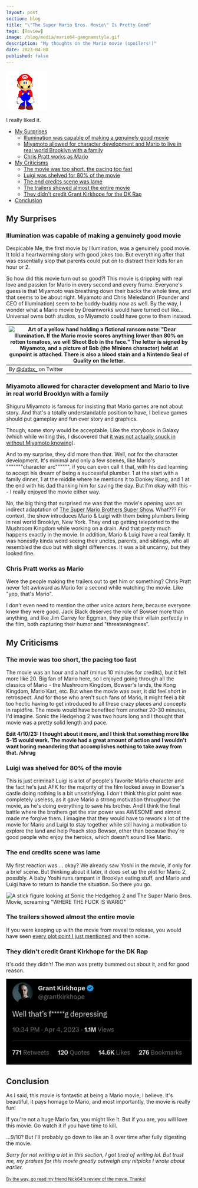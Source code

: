 ```yaml
---
layout: post
section: blog
title: "\"The Super Mario Bros. Movie\" Is Pretty Good"
tags: [Review]
image: /blog/media/mario64-gangnamstyle.gif
description: "My thoughts on the Mario movie (spoilers!)"
date: 2023-04-08
published: false
---
```


![An animation of Mario's character model from Super Mario 64 doing the Gangnam Style dance](/blog/media/mario64-gangnamstyle.gif)

I really liked it.

- [My Surprises](#my-surprises)
  - [Illumination was capable of making a genuinely good movie](#illumination-was-capable-of-making-a-genuinely-good-movie)
  - [Miyamoto allowed for character development and Mario to live in real world Brooklyn with a family](#miyamoto-allowed-for-character-development-and-mario-to-live-in-real-world-brooklyn-with-a-family)
  - [Chris Pratt works as Mario](#chris-pratt-works-as-mario)
- [My Criticisms](#my-criticisms)
  - [The movie was too short, the pacing too fast](#the-movie-was-too-short-the-pacing-too-fast)
  - [Luigi was shelved for 80% of the movie](#luigi-was-shelved-for-80-of-the-movie)
  - [The end credits scene was lame](#the-end-credits-scene-was-lame)
  - [The trailers showed almost the entire movie](#the-trailers-showed-almost-the-entire-movie)
  - [They didn't credit Grant Kirkhope for the DK Rap](#they-didnt-credit-grant-kirkhope-for-the-dk-rap)
- [Conclusion](#conclusion)

## My Surprises

### Illumination was capable of making a genuinely good movie

Despicable Me, the first movie by Illumination, was a genuinely good movie. It told a heartwarming story with good jokes too. But everything after that was essentially slop that parents could put on to distract their kids for an hour or 2.

So how did this movie turn out so good?! This movie is dripping with real love and passion for Mario in every second and every frame. Everyone's guess is that Miyamoto was breathing down their backs the whole time, and that seems to be about right. Miyamoto and Chris Meledandri (Founder and CEO of Illumination) seem to be buddy-buddy now as well. By the way, I wonder what a Mario movie by Dreamworks would have turned out like... Universal owns both studios, so Miyamoto could have gone to them instead.

| ![Art of a yellow hand holding a fictional ransom note: "Dear Illumination. If the Mario movie scores anything lower than 80% on rotten tomatoes, we will Shoot Bob in the face." The letter is signed by Miyamoto, and a picture of Bob (the Minions character) held at gunpoint is attached. There is also a blood stain and a Nintendo Seal of Quality on the letter.](../blog/media/MarioRansomLetter.jpeg) |
| --------------------------------------------------------------------------------------------------------------------------------------------------------------------------------------------------------------------------------------------------------------------------------------------------------------------------------------------------------------------------------------------------------------- |
| By [@datbx_](https://twitter.com/datbx_) on Twitter                                                                                                                                                                                                                                                                                                                                                             |

### Miyamoto allowed for character development and Mario to live in real world Brooklyn with a family

Shiguru Miyamoto is famous for insisting that Mario games are not about story. And that's a totally understandable position to have, I believe games should put gameplay and fun over story and graphics.

Though, some story would be acceptable. Like the storybook in Galaxy (which while writing this, I discovered that [it was not actually snuck in without Miyamoto knowing](https://gamefaqs.gamespot.com/boards/299724-super-mario-3d-all-stars/78987143)).

And to my surprise, they did more than that. Well, not for the character development. It's minimal and only a few scenes, like Mario's """""""character arc"""""", if you can even call it that, with his dad learning to accept his dream of being a successful plumber. 1 at the start with a family dinner, 1 at the middle where he mentions it to Donkey Kong, and 1 at the end with his dad thanking him for saving the day. But I'm okay with this -- I really enjoyed the movie either way.

No, the big thing that surprised me was that the movie's opening was an indirect adaptation of [The Super Mario Brothers Super Show](https://youtu.be/quQ95LH-fzw). What??? For context, the show introduces Mario & Luigi with them being plumbers living in real world Brooklyn, New York. They end up getting teleported to the Mushroom Kingdom while working on a drain. And that pretty much happens exactly in the movie. In addition, Mario & Luigi have a real family. It was honestly kinda weird seeing their uncles, parents, and siblings, who all resembled the duo but with slight differences. It was a bit uncanny, but they looked fine.

### Chris Pratt works as Mario

Were the people making the trailers out to get him or something? Chris Pratt never felt awkward as Mario for a second while watching the movie. Like "yep, that's Mario".

I don't even need to mention the other voice actors here, because everyone knew they were good. Jack Black deserves the role of Bowser more than anything, and like Jim Carrey for Eggman, they play their villain perfectly in the film, both capturing their humor and "threateningness".

## My Criticisms

### The movie was too short, the pacing too fast

The movie was an hour and a half (minus 10 minutes for credits), but it felt more like 20. Big fan of Mario here, so I enjoyed going through all the classics of Mario - the Mushroom Kingdom, Bowser's lands, the Kong Kingdom, Mario Kart, etc. But when the movie was over, it did feel short in retrospect. And for those who aren't such fans of Mario, it might feel a bit too hectic having to get introduced to all these crazy places and concepts in rapidfire. The movie would have benefited from another 20-30 minutes, I'd imagine. Sonic the Hedgehog 2 was two hours long and I thought that movie was a pretty solid length and pace.

**Edit 4/10/23: I thought about it more, and I think that something more like 5-15 would work. The movie had a great amount of action and I wouldn't want boring meandering that accomplishes nothing to take away from that. /shrug**

### Luigi was shelved for 80% of the movie

This is just criminal! Luigi is a lot of people's favorite Mario character and the fact he's just AFK for the majority of the film locked away in Bowser's castle doing nothing is a bit unsatisfying. I don't think this plot point was completely useless, as it gave Mario a strong motivation throughout the movie, as he's doing everything to save his brother. And I think the final battle where the brothers get the star power was AWESOME and almost made me forgive them. I imagine that they would have to rework a lot of the movie for Mario and Luigi to stay together while still having a motivation to explore the land and help Peach stop Bowser, other than because they're good people who enjoy the heroics, which doesn't sound like Mario.

### The end credits scene was lame

My first reaction was ... okay? We already saw Yoshi in the movie, if only for a brief scene. But thinking about it later, it does set up the plot for Mario 2, possibly. A baby Yoshi runs rampant in Brooklyn eating stuff, and Mario and Luigi have to return to handle the situation. So there you go.

![A stick figure looking at Sonic the Hedgehog 2 and The Super Mario Bros. Movie, screaming "WHERE THE FUCK IS WARIO"](../blog/media/WhereIsWario.jpg)

### The trailers showed almost the entire movie

If you were keeping up with the movie from reveal to release, you would have seen [every plot point I just mentioned](#the-movie-was-too-short-the-pacing-too-fast) and then some.

### They didn't credit Grant Kirkhope for the DK Rap

It's odd they didn't! The man was pretty bummed out about it, and for good reason.

![A Tweet from composer Grant Kirkhope: "Well that's f*****g depressing". The tweet has 14.6K likes.](/blog/media/GrantKirkhopeTweet.png)

## Conclusion

As I said, this movie is fantastic at being a Mario movie, I believe. It's beautiful, it pays homage to Mario, and most importantly, the movie is really fun!

If you're not a huge Mario fan, you might like it. But if you are, you will love this movie. Go watch it if you have time to kill.

...9/10? But I'll probably go down to like an 8 over time after fully digesting the movie.

*Sorry for not writing a lot in this section, I got tired of writing lol. But trust me, my praises for this movie greatly outweigh any nitpicks I wrote about earlier.*

<small>[By the way, go read my friend Nick64's review of the movie. Thanks!](https://nick64.me/netlogs/2023/04/the-super-mario-bros-movie/)</small>
